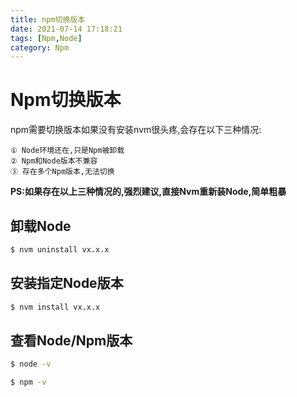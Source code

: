 ```yaml
---
title: npm切换版本
date: 2021-07-14 17:18:21
tags: [Npm,Node]
category: Npm
---
```


# Npm切换版本
npm需要切换版本如果没有安装nvm很头疼,会存在以下三种情况:

    ① Node环境还在,只是Npm被卸载
    ② Npm和Node版本不兼容
    ③ 存在多个Npm版本,无法切换

**PS:如果存在以上三种情况的,强烈建议,直接Nvm重新装Node,简单粗暴**

## 卸载Node
```bash
$ nvm uninstall vx.x.x
```

## 安装指定Node版本
```bash
$ nvm install vx.x.x
```

## 查看Node/Npm版本
```bash
$ node -v

$ npm -v
```